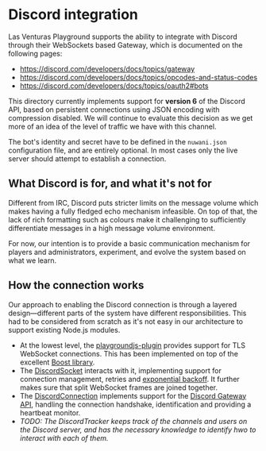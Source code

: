 # Discord integration
Las Venturas Playground supports the ability to integrate with Discord through their WebSockets
based Gateway, which is documented on the following pages:

  * https://discord.com/developers/docs/topics/gateway
  * https://discord.com/developers/docs/topics/opcodes-and-status-codes
  * https://discord.com/developers/docs/topics/oauth2#bots

This directory currently implements support for **version 6** of the Discord API, based on
persistent connections using JSON encoding with compression disabled. We will continue to evaluate
this decision as we get more of an idea of the level of traffic we have with this channel.

The bot's identity and secret have to be defined in the `nuwani.json` configuration file, and are
entirely optional. In most cases only the live server should attempt to establish a connection.

## What Discord is for, and what it's not for
Different from IRC, Discord puts stricter limits on the message volume which makes having a fully
fledged echo mechanism infeasible. On top of that, the lack of rich formatting such as colours make
it challenging to sufficiently differentiate messages in a high message volume environment.

For now, our intention is to provide a basic communication mechanism for players and administrators,
experiment, and evolve the system based on what we learn.

## How the connection works
Our approach to enabling the Discord connection is through a layered design—different parts of the
system have different responsibilities. This had to be considered from scratch as it's not easy in
our architecture to support existing Node.js modules.

  * At the lowest level, the [playgroundjs-plugin](https://github.com/LVPlayground/playgroundjs-plugin)
    provides support for TLS WebSocket connections. This has been implemented on top of the
    excellent [Boost library](https://www.boost.org/).
  * The [DiscordSocket](discord_socket.js) interacts with it, implementing support for connection
    management, retries and [exponential backoff](https://en.wikipedia.org/wiki/Exponential_backoff).
    It further makes sure that split WebSocket frames are joined together.
  * The [DiscordConnection](discord_connection.js) implements support for the
    [Discord Gateway API](https://discord.com/developers/docs/topics/gateway), handling the connection
    handshake, identification and providing a heartbeat monitor.
  * _TODO: The DiscordTracker keeps track of the channels and users on the Discord server, and has_
    _the necessary knowledge to identify hwo to interact with each of them._
